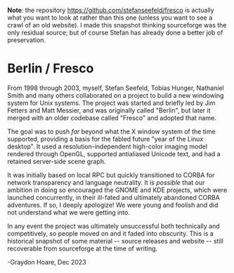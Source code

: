 **Note**: the repository https://github.com/stefanseefeld/fresco is actually what you want to look at rather than this one (unless you want to see a crawl of an old website). I made this snapshot thinking sourceforge was the only residual source; but of course Stefan has already done a better job of preservation.

# Berlin / Fresco

From 1998 through 2003, myself, Stefan Seefeld, Tobias Hunger, Nathaniel Smith and many others collaborated on a project to build a new windowing system for Unix systems.
The project was started and briefly led by Jim Fetters and Matt Messier, and was originally called "Berlin", but later it merged with an older codebase called "Fresco" and adopted that name.

The goal was to push _far_ beyond what the X window system of the time supported, providing a basis for the fabled future "year of the Linux desktop".
It used a resolution-independent high-color imaging model rendered through OpenGL, supported antialiased Unicode text, and had a retained server-side scene graph.

It was initially based on local RPC but quickly transitioned to CORBA for network transparency and language neutrality.
It is _possible_ that our ambition in doing so encouraged the GNOME and KDE projects, which were launched concurrently, in their ill-fated and ultimately abandoned CORBA adventures.
If so, I deeply apologize! We were young and foolish and did not understand what we were getting into.

In any event the project was ultimately unsuccessful both technically and competitively, so people moved on and it faded into obscurity.
This is a historical snapshot of some material -- source releases and website -- still recoverable from sourceforge at the time of writing.

-Graydon Hoare, Dec 2023
